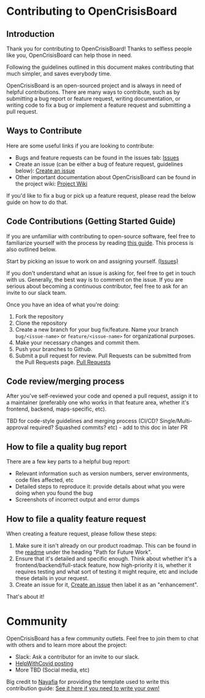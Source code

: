 # Contributing to OpenCrisisBoard

## Introduction

Thank you for contributing to OpenCrisisBoard! Thanks to selfless people like you, OpenCrisisBoard can help those in need.

Following the guidelines outlined in this document makes contributing that much simpler, and saves everybody time.

OpenCrisisBoard is an open-sourced project and is always in need of helpful contributions. There are many ways to contribute, such as by submitting a bug report or feature request, writing documentation, or writing code to fix a bug or implement a feature request and submitting a pull request.

## Ways to Contribute

Here are some useful links if you are looking to contribute:

- Bugs and feature requests can be found in the issues tab: [Issues](https://github.com/crisisboard/opencrisisboard/issues)
- Create an issue (can be either a bug of feature request, guidelines below): [Create an issue](https://github.com/crisisboard/opencrisisboard/issues/new)
- Other important documentation about OpenCrisisBoard can be found in the project wiki: [Project Wiki](https://github.com/crisisboard/opencrisisboard/wiki)

If you'd like to fix a bug or pick up a feature request, please read the below guide on how to do that.

## Code Contributions (Getting Started Guide)

If you are unfamiliar with contributing to open-source software, feel free to familiarize yourself with the process by reading [this guide](https://codeburst.io/a-step-by-step-guide-to-making-your-first-github-contribution-5302260a2940). This process is also outlined below.

Start by picking an issue to work on and assigning yourself. [(Issues)](https://github.com/crisisboard/opencrisisboard/issues)

If you don't understand what an issue is asking for, feel free to get in touch with us. Generally, the best way is to comment on the issue. If you are serious about becoming a continuous contributor, feel free to ask for an invite to our slack team.

Once you have an idea of what you're doing:

1. Fork the repository
2. Clone the repository
3. Create a new branch for your bug fix/feature. Name your branch `bug/<issue-name>` or `feature/<issue-name>` for organizational purposes.
4. Make your necessary changes and commit them.
5. Push your branches to Github.
6. Submit a pull request for review. Pull Requests can be submitted from the Pull Requests page. [Pull Requests](https://github.com/crisisboard/opencrisisboard/pulls)

## Code review/merging process

After you've self-reviewed your code and opened a pull request, assign it to a maintainer (preferably one who works in that feature area, whether it's frontend, backend, maps-specific, etc).

TBD for code-style guidelines and merging process (CI/CD? Single/Multi-approval required? Squashed commits? etc) - add to this doc in later PR

## How to file a quality bug report

There are a few key parts to a helpful bug report:

- Relevant information such as version numbers, server environments, code files affected, etc
- Detailed steps to reproduce it: provide details about what you were doing when you found the bug
- Screenshots of incorrect output and error dumps

## How to file a quality feature request

When creating a feature request, please follow these steps:

1. Make sure it isn't already on our product roadmap. This can be found in the [readme](https://github.com/crisisboard/opencrisisboard/blob/master/README.md) under the heading "Path for Future Work".
2. Ensure that it's detailed and specific enough. Think about whether it's a frontend/backend/full-stack feature, how high-priority it is, whether it requires testing and what sort of testing it might require, etc and include these details in your request.
3. Create an issue for it, [Create an issue](https://github.com/crisisboard/opencrisisboard/issues/new) then label it as an "enhancement".

That's about it!

# Community

OpenCrisisBoard has a few community outlets. Feel free to join them to chat with others and to learn more about the project:
- Slack: Ask a contributor for an invite to our slack.
- [HelpWithCovid posting](https://helpwithcovid.com/projects/133)
- More TBD (Social media, etc)

Big credit to [Nayafia](https://github.com/nayafia) for providing the template used to write this contribution guide: [See it here if you need to write your own!](https://github.com/nayafia/contributing-template)
